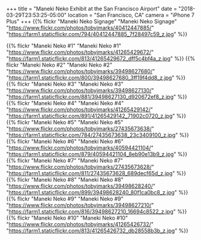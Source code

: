 +++
title = "Maneki Neko Exhibit at the San Francisco Airport"
date = "2018-03-29T23:53:25-05:00"
location = "San Francisco, CA"
camera = "iPhone 7 Plus"
+++
{{% flickr "Maneki Neko Signage"
           "Maneki Neko Signage"
           "https://www.flickr.com/photos/tobyjmarks/40412447885/"
           "https://farm1.staticflickr.com/794/40412447885_7f28497c59_z.jpg" %}}
<!--more-->

{{% flickr "Maneki Neko #1"
           "Maneki Neko #1"
           "https://www.flickr.com/photos/tobyjmarks/41265429672/"
           "https://farm1.staticflickr.com/813/41265429672_dff5c4bf4a_z.jpg" %}}
{{% flickr "Maneki Neko #2"
           "Maneki Neko #2"
           "https://www.flickr.com/photos/tobyjmarks/39498627680/"
           "https://farm1.staticflickr.com/800/39498627680_3ff19f4dd8_z.jpg" %}}
{{% flickr "Maneki Neko #3"
           "Maneki Neko #3"
           "https://www.flickr.com/photos/tobyjmarks/39498627130/"
           "https://farm1.staticflickr.com/881/39498627130_d920672ef8_z.jpg" %}}
{{% flickr "Maneki Neko #4"
           "Maneki Neko #4"
           "https://www.flickr.com/photos/tobyjmarks/41265429142/"
           "https://farm1.staticflickr.com/891/41265429142_71902c0720_z.jpg" %}}
{{% flickr "Maneki Neko #5"
           "Maneki Neko #5"
           "https://www.flickr.com/photos/tobyjmarks/27435673638/"
           "https://farm1.staticflickr.com/784/27435673638_23c3409100_z.jpg" %}}
{{% flickr "Maneki Neko #6"
           "Maneki Neko #6"
           "https://www.flickr.com/photos/tobyjmarks/40594421104/"
           "https://farm1.staticflickr.com/879/40594421104_8eb90e13b9_z.jpg" %}}
{{% flickr "Maneki Neko #7"
           "Maneki Neko #7"
           "https://www.flickr.com/photos/tobyjmarks/27435673628/"
           "https://farm1.staticflickr.com/811/27435673628_689decf65d_z.jpg" %}}
{{% flickr "Maneki Neko #8"
           "Maneki Neko #8"
           "https://www.flickr.com/photos/tobyjmarks/39498628240/"
           "https://farm1.staticflickr.com/899/39498628240_80f1ca0bc8_z.jpg" %}}
{{% flickr "Maneki Neko #9"
           "Maneki Neko #9"
           "https://www.flickr.com/photos/tobyjmarks/39498627210/"
           "https://farm1.staticflickr.com/816/39498627210_16694c8522_z.jpg" %}}
{{% flickr "Maneki Neko #10"
           "Maneki Neko #10"
           "https://www.flickr.com/photos/tobyjmarks/41265426732/"
           "https://farm1.staticflickr.com/813/41265426732_db28558b3b_z.jpg" %}}
